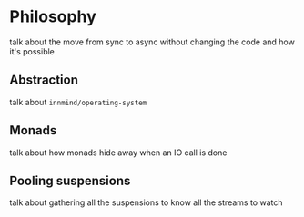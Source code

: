 # Philosophy

talk about the move from sync to async without changing the code and how it's possible

## Abstraction

talk about `innmind/operating-system`

## Monads

talk about how monads hide away when an IO call is done

## Pooling suspensions

talk about gathering all the suspensions to know all the streams to watch
